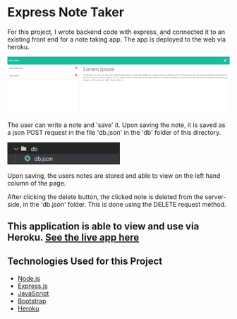 # Express Note Taker
For this project, I wrote backend code with express, and connected it to an existing front end for a note taking app. The app is deployed to the web via heroku. 

![Note taker app screenshot](/public/assets/images/notetaker.png)

The user can write a note and 'save' it. Upon saving the note, it is saved as a json POST request in the file 'db.json' in the 'db' folder of this directory. 

![POST request folder for this app](/public/assets/images/dbjson.png)

Upon saving, the users notes are stored and able to view on the left hand column of the page. 

After clicking the delete button, the clicked note is deleted from the server-side, in the 'db.json' folder. This is done using the DELETE request method. 

## This application is able to view and use via Heroku. [See the live app here](https://powerful-shelf-37149.herokuapp.com/)

## Technologies Used for this Project 

 - [Node.js](https://nodejs.org/en/)
 - [Express.js](https://expressjs.com/)
 - [JavaScript](https://www.javascript.com/)
 - [Bootstrap](https://getbootstrap.com/)
 - [Heroku](https://heroku.com/)

